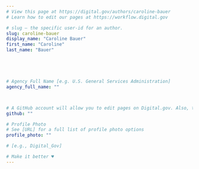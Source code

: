 ```yaml
---
# View this page at https://digital.gov/authors/caroline-bauer
# Learn how to edit our pages at https://workflow.digital.gov

# slug — the specific user-id for an author.
slug: caroline-bauer
display_name: "Caroline Bauer"
first_name: "Caroline"
last_name: "Bauer"





# Agency Full Name [e.g. U.S. General Services Administration]
agency_full_name: ""



# A GitHub account will allow you to edit pages on Digital.gov. Also, the image used in your GitHub account can be used to populate your digital.gov profile photo. Learn more about getting a Github account at [URL]
github: ""

# Profile Photo
# See [URL] for a full list of profile photo options
profile_photo: ""

# [e.g., Digital_Gov]

# Make it better ♥
---
```

